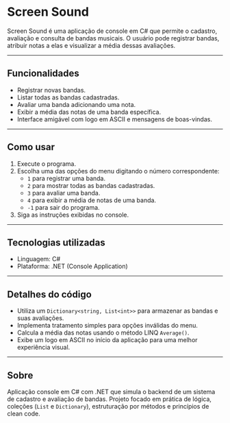 # Screen Sound

Screen Sound é uma aplicação de console em C# que permite o cadastro, avaliação e consulta de bandas musicais. O usuário pode registrar bandas, atribuir notas a elas e visualizar a média dessas avaliações.

---

## Funcionalidades

- Registrar novas bandas.
- Listar todas as bandas cadastradas.
- Avaliar uma banda adicionando uma nota.
- Exibir a média das notas de uma banda específica.
- Interface amigável com logo em ASCII e mensagens de boas-vindas.

---

## Como usar

1. Execute o programa.
2. Escolha uma das opções do menu digitando o número correspondente:
   - `1` para registrar uma banda.
   - `2` para mostrar todas as bandas cadastradas.
   - `3` para avaliar uma banda.
   - `4` para exibir a média de notas de uma banda.
   - `-1` para sair do programa.
3. Siga as instruções exibidas no console.

---

## Tecnologias utilizadas

- Linguagem: C#
- Plataforma: .NET (Console Application)

---

## Detalhes do código

- Utiliza um `Dictionary<string, List<int>>` para armazenar as bandas e suas avaliações.
- Implementa tratamento simples para opções inválidas do menu.
- Calcula a média das notas usando o método LINQ `Average()`.
- Exibe um logo em ASCII no início da aplicação para uma melhor experiência visual.

---

## Sobre

Aplicação console em C# com .NET que simula o backend de um sistema de cadastro e avaliação de bandas. Projeto focado em prática de lógica, coleções (`List` e `Dictionary`), estruturação por métodos e princípios de clean code.
